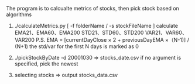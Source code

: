 
The program is to calcualte metrics of stocks, then pick stock based on algorithms

1. ./calculateMetrics.py [ -f folderName / -s stockFileName ]
calculate
    EMA21、EMA60、EMA200
    STD21、STD60、STD200
    VAR21、VAR60、VAR200
P.S. EMA = [currentDayClose × 2 + previousDayEMA ×（N-1)] / (N+1)
    the std/var for the first N days is marked as 0

2. ./pickStockByDate -d 20001030 => stocks_date.csv
    if no argument is specified, pick the newest


3. selecting stocks => output stocks_data.csv


